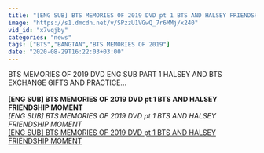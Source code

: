 ```yaml
---
title: "[ENG SUB] BTS MEMORIES OF 2019 DVD pt 1 BTS AND HALSEY FRIENDSHIP MOMENT"
image: "https://s1.dmcdn.net/v/SPzzU1VGwQ_7r6MMj/x240"
vid_id: "x7vqjby"
categories: "news"
tags: ["BTS","BANGTAN","BTS MEMORIES OF 2019"]
date: "2020-08-29T16:22:03+03:00"
---
```

BTS MEMORIES OF 2019 DVD ENG SUB PART 1 HALSEY AND BTS EXCHANGE GIFTS AND PRACTICE...  <br><br><b>[ENG SUB] BTS MEMORIES OF 2019 DVD pt 1 BTS AND HALSEY FRIENDSHIP MOMENT</b><br> <i>[ENG SUB] BTS MEMORIES OF 2019 DVD pt 1 BTS AND HALSEY FRIENDSHIP MOMENT</i><br> <u>[ENG SUB] BTS MEMORIES OF 2019 DVD pt 1 BTS AND HALSEY FRIENDSHIP MOMENT</u>
